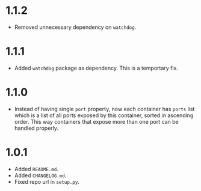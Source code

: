 # 1.1.2

  - Removed unnecessary dependency on `watchdog`.

# 1.1.1

  - Added `watchdog` package as dependency. This is a temportary fix.

# 1.1.0

  - Instead of having single `port` property, now each container has `ports`
    list which is a list of all ports exposed by this container, sorted in
    ascending order. This way containers that expose more than one port can
    be handled properly.

# 1.0.1

  - Added `README.md`.
  - Added `CHANGELOG.md`.
  - Fixed repo url in `setup.py`.

